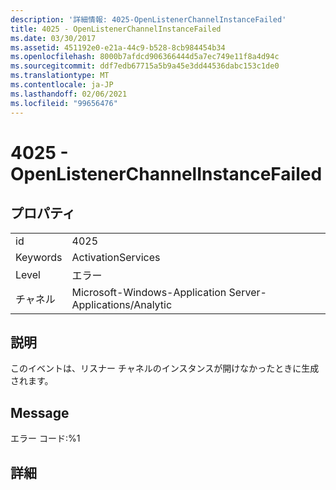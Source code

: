 ```yaml
---
description: '詳細情報: 4025-OpenListenerChannelInstanceFailed'
title: 4025 - OpenListenerChannelInstanceFailed
ms.date: 03/30/2017
ms.assetid: 451192e0-e21a-44c9-b528-8cb984454b34
ms.openlocfilehash: 8000b7afdcd906366444d5a7ec749e11f8a4d94c
ms.sourcegitcommit: ddf7edb67715a5b9a45e3dd44536dabc153c1de0
ms.translationtype: MT
ms.contentlocale: ja-JP
ms.lasthandoff: 02/06/2021
ms.locfileid: "99656476"
---
```

# <a name="4025---openlistenerchannelinstancefailed"></a>4025 - OpenListenerChannelInstanceFailed

## <a name="properties"></a>プロパティ  
  
|||  
|-|-|  
|id|4025|  
|Keywords|ActivationServices|  
|Level|エラー|  
|チャネル|Microsoft-Windows-Application Server-Applications/Analytic|  
  
## <a name="description"></a>説明  

 このイベントは、リスナー チャネルのインスタンスが開けなかったときに生成されます。  
  
## <a name="message"></a>Message  

 エラー コード:%1  
  
## <a name="details"></a>詳細
